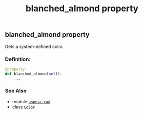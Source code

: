 ﻿---
title: blanched_almond property
second_title: Aspose.CAD for Python via .NET API References
description: 
type: docs
weight: 240
url: /python-net/aspose.cad/color/blanched_almond/
is_root: false
---

## blanched_almond property


Gets a system-defined color.
### Definition:
```python
@property
def blanched_almond(self):
    ...
```

### See Also
* module [`aspose.cad`](../../)
* class [`Color`](/cad/python-net/aspose.cad/color)
